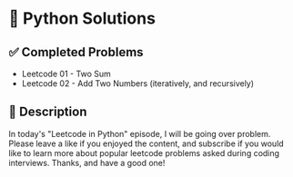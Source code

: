 # 🐍 Python Solutions

## ✅ Completed Problems
- Leetcode 01 - Two Sum
- Leetcode 02 - Add Two Numbers (iteratively, and recursively)

## 📖 Description
In today's "Leetcode in Python" episode, I will be going over problem. Please leave a like if you enjoyed the content, and subscribe if you would like to learn more about popular leetcode problems asked during coding interviews. Thanks, and have a good one!
